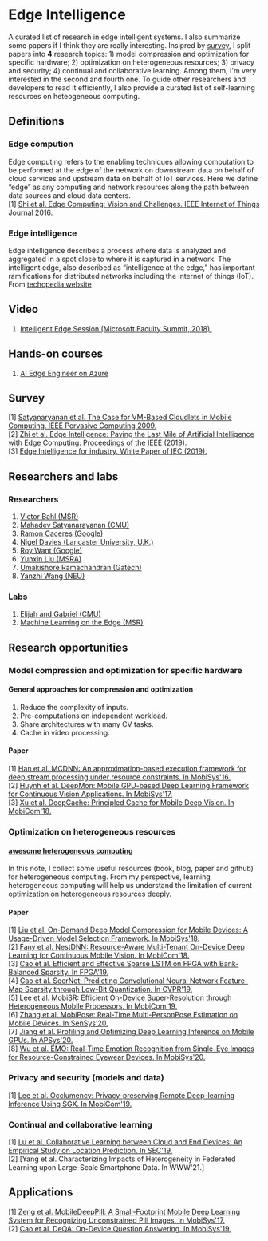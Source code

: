 # Edge Intelligence
A curated list of research in edge intelligent systems. I also summarize some papers if I think they are really interesting. Insipred by [survey](https://arxiv.org/abs/1905.10083), I split papers into **4** research topics: 1) model compression and optimization for specific hardware; 2) optimization on heterogeneous resources; 3) privacy and security; 4) continual and collaborative learning. Among them, I'm very interested in the second and fourth one. To guide other researchers and developers to read it efficiently, I also provide a curated list of self-learning resources on heteogeneous computing. 
## Definitions
### Edge compution
Edge computing refers to the enabling techniques allowing computation to be performed at the edge of the network on downstream data on behalf of cloud services and upstream data on behalf of IoT services. Here we define “edge” as any computing and network resources along the path between data sources and cloud data centers. <br>
[1] [Shi et al. Edge Computing: Vision and Challenges. IEEE Internet of Things Journal 2016.](https://www.researchgate.net/publication/303890546_Edge_Computing_Vision_and_Challenges) 
### Edge intelligence
Edge intelligence describes a process where data is analyzed and aggregated in a spot close to where it is captured in a network. The intelligent edge, also described as “intelligence at the edge,” has important ramifications for distributed networks including the internet of things (IoT).<br>
From [techopedia website](https://www.techopedia.com/definition/32559/intelligent-edge)
## Video
1. [Intelligent Edge Session (Microsoft Faculty Summit, 2018).](https://youtu.be/EbRQMncZ5XY)
## Hands-on courses
1. [AI Edge Engineer on Azure](https://docs.microsoft.com/en-us/learn/paths/ai-edge-engineer/)
## Survey
[1] [Satyanaryanan et al. The Case for VM-Based Cloudlets in Mobile Computing. IEEE Pervasive Computing 2009.](https://www.cs.cmu.edu/~satya/docdir/satya-ieeepvc-cloudlets-2009.pdf)<br>
[2] [Zhi et al. Edge Intelligence: Paving the Last Mile of Artificial Intelligence with Edge Computing. Proceedings of the IEEE (2019).](https://arxiv.org/abs/1905.10083) <br>
[3] [Edge Intelligence for industry. White Paper of IEC (2019).](https://www.iec.ch/whitepaper/edgeintelligence/)
## Researchers and labs
### Researchers
1. [Victor Bahl (MSR)](https://www.microsoft.com/en-us/research/people/bahl/)
2. [Mahadev Satyanarayanan (CMU)](http://www.cs.cmu.edu/~satya/)
3. [Ramon Caceres (Google)](http://www.kiskeya.net/ramon/#pubs)
4. [Nigel Davies (Lancaster University, U.K.)](https://www.lancaster.ac.uk/people-profiles/nigel-davies)
5. [Roy Want (Google)](http://www.roywant.com/cv/vita.htm)
6. [Yunxin Liu (MSRA)](https://www.microsoft.com/en-us/research/people/yunliu/)
7. [Umakishore Ramachandran (Gatech)](https://www.cc.gatech.edu/~rama/)
8. [Yanzhi Wang (NEU)](https://web.northeastern.edu/yanzhiwang/)
### Labs
1. [Elijah and Gabriel (CMU)](http://elijah.cs.cmu.edu/)
2. [Machine Learning on the Edge (MSR)](https://www.microsoft.com/en-us/research/project/machine-learning-edge/)
## Research opportunities
### Model compression and optimization for specific hardware
#### General approaches for compression and optimization
1. Reduce the complexity of inputs.
2. Pre-computations on independent workload.
3. Share architectures with many CV tasks.
4. Cache in video processing.
#### Paper
[1] [Han et al. MCDNN: An approximation-based execution framework for deep stream processing under resource constraints. In MobiSys'16.](https://homes.cs.washington.edu/~arvind/papers/mcdnn.pdf)<br>
[2] [Huynh et al. DeepMon: Mobile GPU-based Deep Learning Framework for Continuous Vision Applications. In MobiSys'17.](https://nsr.cse.buffalo.edu/mobisys_2017/papers/pdfs/mobisys17-paper07.pdf)<br>
[3] [Xu et al. DeepCache: Principled Cache for Mobile Deep Vision. In MobiCom'18.](https://arxiv.org/pdf/1712.01670.pdf)
### Optimization on heterogeneous resources
#### [awesome heterogeneous computing](https://github.com/YanLu-nyu/Awesome-Edge-Intelligence/blob/master/awesome-heterogeneous-computing.md)
In this note, I collect some useful resources (book, blog, paper and github) for heterogeneous computing. From my perspective, learning heterogeneous computing will help us understand the limitation of current optimization on heterogeneous resources deeply.
#### Paper
[1] [Liu et al. On-Demand Deep Model Compression for Mobile Devices: A Usage-Driven Model Selection Framework. In MobiSys'18.](https://tik-old.ee.ethz.ch/file//79a7dd6f6370f809e6180c0746232283/mobisys18-liu.pdf)<br>
[2] [Fany et al. NestDNN: Resource-Aware Multi-Tenant On-Device Deep Learning for Continuous Mobile Vision. In MobiCom'18.](https://arxiv.org/abs/1810.10090)<br>
[3] [Cao et al. Efficient and Effective Sparse LSTM on FPGA with Bank-Balanced Sparsity. In FPGA'19.](https://www.microsoft.com/en-us/research/uploads/prod/2019/05/FPGA2019_final.pdf)<br>
[4] [Cao et al. SeerNet: Predicting Convolutional Neural Network Feature-Map Sparsity through Low-Bit Quantization. In CVPR'19.](http://openaccess.thecvf.com/content_CVPR_2019/papers/Cao_SeerNet_Predicting_Convolutional_Neural_Network_Feature-Map_Sparsity_Through_Low-Bit_Quantization_CVPR_2019_paper.pdf)<br>
[5] [Lee et al. MobiSR: Efficient On-Device Super-Resolution through Heterogeneous Mobile Processors. In MobiCom'19.](https://arxiv.org/pdf/1908.07985.pdf)<br>
[6] [Zhang et al. MobiPose: Real-Time Multi-PersonPose Estimation on Mobile Devices. In SenSys'20.](https://dl.acm.org/doi/10.1145/3384419.3430726#pill-authors__contentcon)<br>
[7] [Jiang et al. Profiling and Optimizing Deep Learning Inference on Mobile GPUs. In APSys'20.](https://dl.acm.org/doi/10.1145/3409963.3410493)<br>
[8] [Wu et al. EMO: Real-Time Emotion Recognition from Single-Eye Images for Resource-Constrained Eyewear Devices. In MobiSys'20.](https://dl.acm.org/doi/abs/10.1145/3386901.3388917)<br>
### Privacy and security (models and data)
[1] [Lee et al. Occlumency: Privacy-preserving Remote Deep-learning Inference Using SGX. In MobiCom'19.](http://soar.group/pubs/Occlumency.MobiCom19.pdf)
### Continual and collaborative learning
[1] [Lu et al. Collaborative Learning between Cloud and End Devices: An Empirical Study on Location Prediction. In SEC'19.](https://www.microsoft.com/en-us/research/publication/collaborative-learning-between-cloud-and-end-devices-an-empirical-study-on-location-prediction/)<br>
[2] [Yang et al. Characterizing Impacts of Heterogeneity in Federated Learning upon Large-Scale Smartphone Data. In WWW'21.]
## Applications
[1] [Zeng et al. MobileDeepPill: A Small-Footprint Mobile Deep Learning System for Recognizing Unconstrained Pill Images. In MobiSys'17.](https://www.egr.msu.edu/~mizhang/papers/2017_MobiSys_MobileDeepPill.pdf)<br>
[2] [Cao et al. DeQA: On-Device Question Answering. In MobiSys'19.](https://awk.ai/assets/deqa.pdf)<br>

